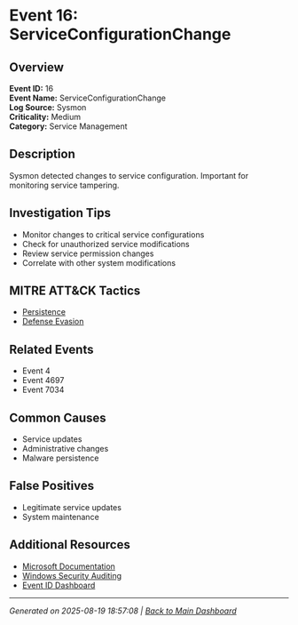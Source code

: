 # Event 16: ServiceConfigurationChange

## Overview
**Event ID:** 16  
**Event Name:** ServiceConfigurationChange  
**Log Source:** Sysmon  
**Criticality:** Medium  
**Category:** Service Management  

## Description
Sysmon detected changes to service configuration. Important for monitoring service tampering.

## Investigation Tips
- Monitor changes to critical service configurations
- Check for unauthorized service modifications
- Review service permission changes
- Correlate with other system modifications

## MITRE ATT&CK Tactics
- [Persistence](https://attack.mitre.org/tactics/TA0003/)
- [Defense Evasion](https://attack.mitre.org/tactics/TA0005/)

## Related Events
- Event 4
- Event 4697
- Event 7034

## Common Causes
- Service updates
- Administrative changes
- Malware persistence

## False Positives
- Legitimate service updates
- System maintenance

## Additional Resources
- [Microsoft Documentation](https://learn.microsoft.com/en-us/sysinternals/downloads/sysmon#events)
- [Windows Security Auditing](https://learn.microsoft.com/en-us/windows/security/threat-protection/auditing/audit-events)
- [Event ID Dashboard](../index.html)

---
*Generated on 2025-08-19 18:57:08 | [Back to Main Dashboard](../index.html)*
